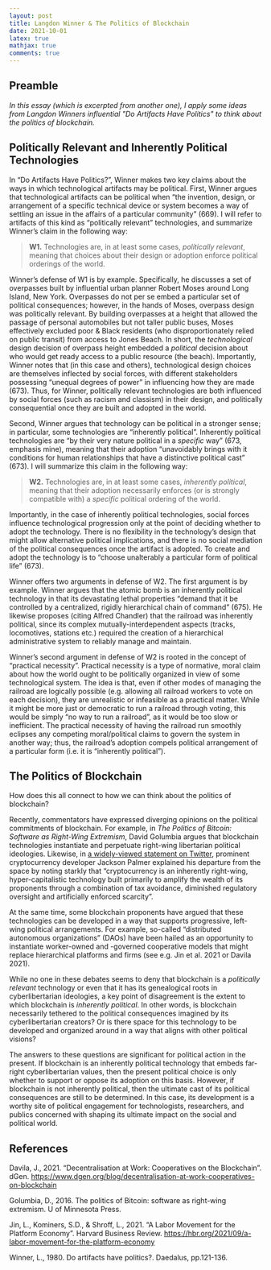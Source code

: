 ```yaml
---
layout: post 
title: Langdon Winner & The Politics of Blockchain
date: 2021-10-01
latex: true 
mathjax: true
comments: true
---
```


## Preamble

*In this essay (which is excerpted from another one), I apply some ideas from Langdon Winners influential "Do Artifacts Have Politics" to think about the politics of blockchain.*

## Politically Relevant and Inherently Political Technologies 

In “Do Artifacts Have Politics?”, Winner makes two key claims about the ways in which technological artifacts may be political. First, Winner argues that technological artifacts can be political when “the invention, design, or arrangement of a specific technical device or system becomes a way of settling an issue in the affairs of a particular community” (669). I will refer to artifacts of this kind as “politically relevant” technologies, and summarize Winner’s claim in the following way:

> **W1.** Technologies are, in at least some cases, *politically relevant*, meaning that choices about their design or adoption enforce political orderings of the world.

Winner’s defense of W1 is by example. Specifically, he discusses a set of overpasses built by influential urban planner Robert Moses around Long Island, New York. Overpasses do not per se embed a particular set of political consequences; however, in the hands of Moses, overpass design was politically relevant. By building overpasses at a height that allowed the passage of personal automobiles but not taller public buses, Moses effectively excluded poor & Black residents (who disproportionately relied on public transit) from access to Jones Beach. In short, the *technological* design decision of overpass height embedded a *political* decision about who would get ready access to a public resource (the beach). Importantly, Winner notes that (in this case and others), technological design choices are themselves inflected by social forces, with different stakeholders possessing “unequal degrees of power” in influencing how they are made (673). Thus, for Winner, politically relevant technologies are both influenced by social forces (such as racism and classism) in their design, and politically consequential once they are built and adopted in the world. 

Second, Winner argues that technology can be political in a stronger sense; in particular, some technologies are “inherently political”. Inherently political technologies are “by their very nature political in a *specific* way” (673, emphasis mine), meaning that their adoption “unavoidably brings with it conditions for human relationships that have a distinctive political cast” (673). I will summarize this claim in the following way: 

> **W2.** Technologies are, in at least some cases, *inherently political*, meaning that their adoption necessarily enforces (or is strongly compatible with) a *specific* political ordering of the world. 

Importantly, in the case of inherently political technologies, social forces influence technological progression only at the point of deciding whether to adopt the technology. There is no flexibility in the technology’s design that might allow alternative political implications, and there is no social mediation of the political consequences once the artifact is adopted. To create and adopt the technology is to “choose unalterably a particular form of political life” (673). 

Winner offers two arguments in defense of W2. The first argument is by example. Winner argues that the atomic bomb is an inherently political technology in that its devastating lethal properties “demand that it be controlled by a centralized, rigidly hierarchical chain of command” (675). He likewise proposes (citing Alfred Chandler) that the railroad was inherently political, since its complex mutually-interdependent aspects (tracks, locomotives, stations etc.) required the creation of a hierarchical administrative system to reliably manage and maintain.

Winner’s second argument in defense of W2 is rooted in the concept of “practical necessity”. Practical necessity is a type of normative, moral claim about how the world ought to be politically organized in view of some technological system. The idea is that, even if other modes of managing the railroad are logically possible (e.g. allowing all railroad workers to vote on each decision), they are unrealistic or infeasible as a practical matter. While it might be more just or democratic to run a railroad through voting, this would be simply “no way to run a railroad”, as it would be too slow or inefficient. The practical necessity of having the railroad run smoothly eclipses any competing moral/political claims to govern the system in another way; thus, the railroad’s adoption compels political arrangement of a particular form (i.e. it is “inherently political”). 

## The Politics of Blockchain

How does this all connect to how we can think about the politics of blockchain? 

Recently, commentators have expressed diverging opinions on the political commitments of blockchain. For example, in *The Politics of Bitcoin: Software as Right-Wing Extremism*, David Golumbia argues that blockchain technologies instantiate and perpetuate right-wing libertarian political ideologies. Likewise, in [a widely-viewed statement on Twitter](https://twitter.com/ummjackson/status/1415353984617914370), prominent cryptocurrency developer Jackson Palmer explained his departure from the space by noting starkly that “cryptocurrency is an inherently right-wing, hyper-capitalistic technology built primarily to amplify the wealth of its proponents through a combination of tax avoidance, diminished regulatory oversight and artificially enforced scarcity”. 

At the same time, some blockchain proponents have argued that these technologies can be developed in a way that supports progressive, left-wing political arrangements. For example, so-called “distributed autonomous organizations” (DAOs) have been hailed as an opportunity to instantiate worker-owned and -governed cooperative models that might replace hierarchical platforms and firms (see e.g. Jin et al. 2021 or Davila 2021). 

While no one in these debates seems to deny that blockchain is a *politically relevant* technology or even that it has its genealogical roots in cyberlibertarian ideologies, a key point of disagreement is the extent to which blockchain is *inherently political*. In other words, is blockchain necessarily tethered to the political consequences imagined by its cyberlibertarian creators? Or is there space for this technology to be developed and organized around in a way that aligns with other political visions? 

The answers to these questions are significant for political action in the present. If blockchain is an inherently political technology that embeds far-right cyberlibertarian values, then the present political choice is only whether to support or oppose its adoption on this basis. However, if blockchain is not inherently political, then the ultimate cast of its political consequences are still to be determined. In this case, its development is a worthy site of political engagement for technologists, researchers, and publics concerned with shaping its ultimate impact on the social and political world. 

## References 

Davila, J., 2021. “Decentralisation at Work: Cooperatives on the Blockchain”. dGen. https://www.dgen.org/blog/decentralisation-at-work-cooperatives-on-blockchain 

Golumbia, D., 2016. The politics of Bitcoin: software as right-wing extremism. U of Minnesota Press.

Jin, L., Kominers, S.D., & Shroff, L., 2021. “A Labor Movement for the Platform Economy”. Harvard Business Review. https://hbr.org/2021/09/a-labor-movement-for-the-platform-economy

Winner, L., 1980. Do artifacts have politics?. Daedalus, pp.121-136.
